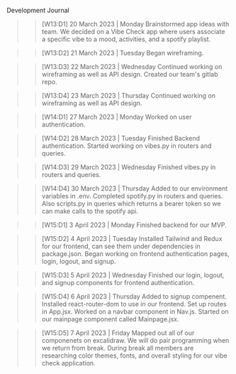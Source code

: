 Development Journal

> > [W13:D1] 20 March 2023 | Monday
> > Brainstormed app ideas with team. We decided on a Vibe Check app where users associate a specific vibe to a mood, activities, and a spotify playlist.

> > [W13:D2] 21 March 2023 | Tuesday
> > Began wireframing.

> > [W13:D3] 22 March 2023 | Wednesday
> > Continued working on wireframing as well as API design. Created our team's gitlab repo.

> > [W13:D4] 23 March 2023 | Thursday
> > Continued working on wireframing as well as API design.

> > [W14:D1] 27 March 2023 | Monday
> > Worked on user authentication.

> > [W14:D2] 28 March 2023 | Tuesday
> > Finished Backend authentication. Started working on vibes.py in routers and queries.

> > [W14:D3] 29 March 2023 | Wednesday
> > Finished vibes.py in routers and queries.

> > [W14:D4] 30 March 2023 | Thursday
> > Added to our environment variables in .env. Completed spotify.py in routers and queries. Also scripts.py in queries which returns a bearer token so we can make calls to the spotify api.

> > [W15:D1] 3 April 2023 | Monday
> > Finished backend for our MVP.

> > [W15:D2] 4 April 2023 | Tuesday
> > Installed Tailwind and Redux for our frontend, can see them under dependencies in package.json. Began working on frontend authentication pages, login, logout, and signup.

> > [W15:D3] 5 April 2023 | Wednesday
> > Finished our login, logout, and signup components for frontend authentication.

> > [W15:D4] 6 April 2023 | Thursday
> > Added to signup compenent. Installed react-router-dom to use in our frontend. Set up routes in App.jsx. Worked on a navbar component in Nav.js. Started on our mainpage component called Mainpage.jsx.

> > [W15:D5] 7 April 2023 | Friday
> > Mapped out all of our componenets on excalidraw. We will do pair programming when we return from break. During break all members are researching color themes, fonts, and overall styling for our vibe check application.
